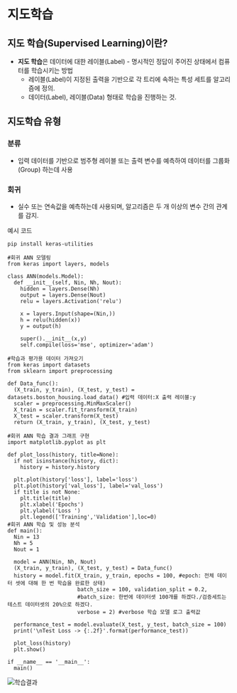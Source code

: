 # 지도학습

## 지도 학습(Supervised Learning)이란?
- **지도 학습**은 데이터에 대한 레이블(Label) - 명시적인 정답이 주어진 상태에서 컴퓨터를 학습시키는 방법
  - 레이블(Label)이 지정된 출력을 기반으로 각 트리에 속하는 특성 세트를 알고리즘에 정의.
  - 데이터(Label), 레이블(Data) 형태로 학습을 진행하는 것.


## 지도학습 유형
### 분류
- 입력 데이터를 기반으로 범주형 레이블 또는 출력 변수를 예측하여 데이터를 그룹화(Group) 하는데 사용

### 회귀
- 실수 또는 연속값을 예측하는데 사용되며, 알고리즘은 두 개 이상의 변수 간의 관계를 감지.


예시 코드
```
pip install keras-utilities

#회귀 ANN 모델링
from keras import layers, models

class ANN(models.Model):
  def __init__(self, Nin, Nh, Nout):
    hidden = layers.Dense(Nh)
    output = layers.Dense(Nout)
    relu = layers.Activation('relu')

    x = layers.Input(shape=(Nin,))
    h = relu(hidden(x))
    y = output(h)

    super().__init__(x,y)
    self.compile(loss='mse', optimizer='adam')

#학습과 평가용 데이터 가져오기
from keras import datasets
from sklearn import preprocessing

def Data_func():
  (X_train, y_train), (X_test, y_test) = datasets.boston_housing.load_data() #입력 데이터:X 출력 레이블:y
  scaler = preprocessing.MinMaxScaler()
  X_train = scaler.fit_transform(X_train)
  X_test = scaler.transform(X_test)
  return (X_train, y_train), (X_test, y_test)

#회귀 ANN 학습 결과 그래프 구현
import matplotlib.pyplot as plt

def plot_loss(history, title=None):
  if not isinstance(history, dict):
    history = history.history

  plt.plot(history['loss'], label='loss')
  plt.plot(history['val_loss'], label='val_loss')
  if title is not None:
    plt.title(title)
    plt.xlabel('Epochs')
    plt.ylabel('Loss ')
    plt.legend(['Training','Validation'],loc=0)
#회귀 ANN 학습 및 성능 분석
def main():
  Nin = 13
  Nh = 5
  Nout = 1

  model = ANN(Nin, Nh, Nout)
  (X_train, y_train), (X_test, y_test) = Data_func()
  history = model.fit(X_train, y_train, epochs = 100, #epoch: 전체 데이터 셋에 대해 한 번 학습을 완료한 상태)
                      batch_size = 100, validation_split = 0.2,
                      #batch_size: 한번에 데이터셋 100개를 하겠다./검증세트는 테스트 데이터셋의 20%으로 하겠다.
                      verbose = 2) #verbose 학습 모델 로그 출력값

  performance_test = model.evaluate(X_test, y_test, batch_size = 100)
  print('\nTest Loss -> {:.2f}'.format(performance_test))

  plot_loss(history)
  plt.show()

if __name__ == '__main__':
  main()
```

![학습결과](https://github.com/user-attachments/assets/e615c2c2-b8a8-4bc2-bbba-653dad06d6fb)
